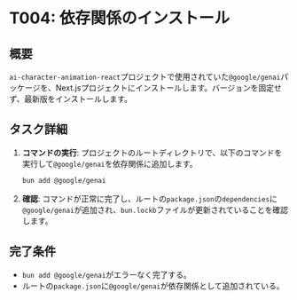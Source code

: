 # T004: 依存関係のインストール

## 概要

`ai-character-animation-react`プロジェクトで使用されていた`@google/genai`パッケージを、Next.jsプロジェクトにインストールします。バージョンを固定せず、最新版をインストールします。

## タスク詳細

1.  **コマンドの実行**: プロジェクトのルートディレクトリで、以下のコマンドを実行して`@google/genai`を依存関係に追加します。

    ```bash
    bun add @google/genai
    ```

2.  **確認**: コマンドが正常に完了し、ルートの`package.json`の`dependencies`に`@google/genai`が追加され、`bun.lockb`ファイルが更新されていることを確認します。

## 完了条件

-   `bun add @google/genai`がエラーなく完了する。
-   ルートの`package.json`に`@google/genai`が依存関係として追加されている。

